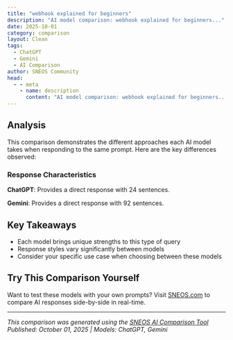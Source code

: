 ```yaml
---
title: "webhook explained for beginners"
description: "AI model comparison: webhook explained for beginners..."
date: 2025-10-01
category: comparison
layout: Clean
tags:
  - ChatGPT
  - Gemini
  - AI Comparison
author: SNEOS Community
head:
  - - meta
    - name: description
      content: "AI model comparison: webhook explained for beginners..."
---
```


<ChatComparison
  title="webhook explained for beginners"
  prompt="webhook explained for beginners"
  :responses='{
    "ChatGPT": "Sure! Here\u2019s a simple explanation of **webhooks** for beginners:\n\n### What is a Webhook?\n\nA **webhook** is a way for one computer system to send real-time information to another system automatically. Think of it as a way for apps to \u0022talk\u0022 to each other instantly when something happens.\n\n---\n\n### How Does a Webhook Work?\n\n1. **Sign Up for Notifications:** You tell one service (like GitHub, Stripe, or Slack) where to send information by giving it a special URL called a **webhook URL**.\n   \n2. **Something Happens:** When an event happens in that service (like someone making a payment, pushing code, or receiving a message), it sends the details to the webhook URL.\n\n3. **Receive Data:** Your server or app at that URL gets the data right away and can do something with it \u2014 like updating a database, sending you a notification, or starting another task.\n\n---\n\n### Example to Understand\n\nImagine you have an online store, and you want to get notified instantly when someone places an order:\n\n- You create a webhook URL on your server.\n- You tell your payment gateway to send order details to that URL whenever a payment is successful.\n- When a customer buys something, the payment gateway sends the order details to your webhook URL.\n- Your server gets the data immediately and can confirm the order, send a thank-you email, or update your inventory.\n\n---\n\n### Why Use Webhooks?\n\n- **Real-time Updates:** You get data instantly without having to keep checking (polling) for changes.\n- **Automation:** They help automate workflows between different applications.\n- **Efficiency:** Saves resources because you only get notified when something happens instead of continuously asking for updates.\n\n---\n\n### Key Points to Remember:\n\n- A webhook is a **user-defined callback URL**.\n- It is triggered by **events**.\n- It delivers data via an **HTTP POST request**.\n- Your application needs to have a server endpoint ready to **receive** and **handle** the webhook data.\n\n---\n\nIf you want, I can also help with a simple example of how to set up a webhook or how to receive data using a programming language like Python or JavaScript!",
    "Gemini": "Okay, let\u0027s break down webhooks for beginners. Imagine them as a delivery service for information, specifically designed for the internet.\n\n**What are Webhooks?**\n\nThink of a webhook as a way for two applications to talk to each other **instantly** when something interesting happens. It\u0027s like subscribing to a magazine, but instead of a paper magazine arriving in your mailbox, it\u0027s data being sent to a specific web address the moment something changes.\n\n**Here\u0027s the analogy of a regular API vs. a Webhook:**\n\n*   **Regular API (like a question you ask someone):**\n    *   You repeatedly ask someone: \u0022Hey, has there been an update? Has there been an update? Has there been an update?\u0022 (You constantly poll them)\n    *   They only tell you something **when you ask**.\n    *   This can be wasteful and slow because you might be asking when nothing has changed.\n\n*   **Webhook (like subscribing to a magazine or a notification):**\n    *   You say: \u0022Hey, whenever something updates, **tell me immediately at this specific address.**\u0022 (You subscribe to updates).\n    *   They only contact you **when there\u0027s something new**.\n    *   This is much more efficient because you only receive information when it\u0027s available.\n\n**Key Concepts:**\n\n*   **Event:**  Something that happens that triggers the webhook. Examples:\n    *   A new user signs up on a website.\n    *   A payment is processed.\n    *   A comment is posted.\n    *   A file is uploaded.\n*   **Source (or Trigger):** The application where the event occurs.  Examples:\n    *   A social media platform (like Twitter).\n    *   A payment gateway (like Stripe).\n    *   A project management tool (like Trello).\n    *   A code repository (like GitHub).\n*   **Destination (or Listener):** The application that receives the data about the event.  This is the web address you provide.\n*   **Payload:** The actual data that is sent.  It\u0027s usually in a format like JSON (JavaScript Object Notation), which is easy for computers to read.  The payload contains details about the event that occurred.\n*   **HTTP POST Request:** The way the data is sent. Think of it like a letter being mailed to the address you provided.  It uses the HTTP protocol, which is the foundation of communication on the web.\n\n**How it Works (Step-by-Step):**\n\n1.  **Configuration:** You tell the source application (e.g., Stripe) where to send the data.  This involves providing a URL (a web address) where your application is listening for webhook events.  This URL is often called a \u0022webhook endpoint.\u0022\n2.  **Event Happens:** Something interesting happens on the source application (e.g., a payment is made in Stripe).\n3.  **Webhook Triggered:** The source application recognizes the event and triggers the webhook.\n4.  **Data Sent:** The source application packages up the relevant data about the event into a \u0022payload\u0022 (usually JSON).\n5.  **HTTP POST Request:** The source application sends an HTTP POST request to the URL you provided, including the payload in the body of the request.\n6.  **Destination Application Receives:** Your application (listening at the provided URL) receives the HTTP POST request.\n7.  **Process Data:** Your application processes the data from the payload and takes the appropriate action (e.g., update a database, send an email, trigger another process).\n\n**Why Use Webhooks?**\n\n*   **Real-time Updates:**  Get information immediately, without constantly asking for it.\n*   **Efficiency:** Reduce unnecessary API calls and save resources.\n*   **Automation:** Automate tasks based on events happening in other applications.\n*   **Integration:** Connect different applications together seamlessly.\n\n**Example Scenario:**\n\nLet\u0027s say you have an e-commerce website and want to automatically send a welcome email to new customers.\n\n1.  **Source:** Your e-commerce platform (e.g., Shopify).\n2.  **Event:** A new customer creates an account.\n3.  **Configuration:**  You configure Shopify to send a webhook to your email marketing service (e.g., Mailchimp) whenever a new customer signs up. You provide Mailchimp with a unique URL (webhook endpoint).\n4.  **Webhook Triggered:** A new customer signs up on your website.\n5.  **Data Sent:** Shopify sends a JSON payload to Mailchimp containing the customer\u0027s name, email address, and other relevant information.\n6.  **Mailchimp Receives:** Mailchimp receives the HTTP POST request with the JSON payload.\n7.  **Process Data:** Mailchimp extracts the customer\u0027s email address and automatically adds them to your welcome email list.\n\n**Technical Considerations (A bit more advanced, but good to know):**\n\n*   **Security:**  Webhooks can be vulnerable to security threats. Always verify that the incoming request is actually coming from the expected source. Common security measures include:\n    *   **Secret Token/Signature:** The source application includes a secret token or signature in the HTTP header or payload.  Your application can verify this signature to ensure the request is legitimate.\n    *   **HTTPS:** Always use HTTPS to encrypt the data being transmitted.\n*   **Error Handling:**  Your application should handle errors gracefully.  If a webhook request fails, you should log the error and potentially retry the request later.\n*   **Idempotency:**  Your application should be designed to handle duplicate webhook requests.  This can happen if the source application retries a request that was already successfully processed.  You can use a unique identifier in the payload to track whether a request has already been processed.\n\n**In Simple Terms:**\n\nWebhooks are like automated messengers that deliver updates from one application to another the moment something important happens. They\u0027re a powerful way to build integrations and automate tasks in your web applications.\n"
  }'
  published-date="18:48"
/>

## Analysis

This comparison demonstrates the different approaches each AI model takes when responding to the same prompt. Here are the key differences observed:

### Response Characteristics

**ChatGPT**: Provides a direct response with 24 sentences. 

**Gemini**: Provides a direct response with 92 sentences. 

## Key Takeaways

- Each model brings unique strengths to this type of query
- Response styles vary significantly between models
- Consider your specific use case when choosing between these models

## Try This Comparison Yourself

Want to test these models with your own prompts? Visit [SNEOS.com](https://sneos.com) to compare AI responses side-by-side in real-time.

---

*This comparison was generated using the [SNEOS AI Comparison Tool](https://sneos.com)*
*Published: October 01, 2025 | Models: ChatGPT, Gemini*
